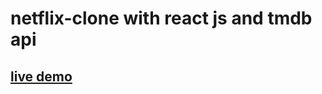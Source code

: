 # netflix-clone with react js and tmdb api
## [live demo](https://netflix-clone-reactjs-jdan1.netlify.app/)
